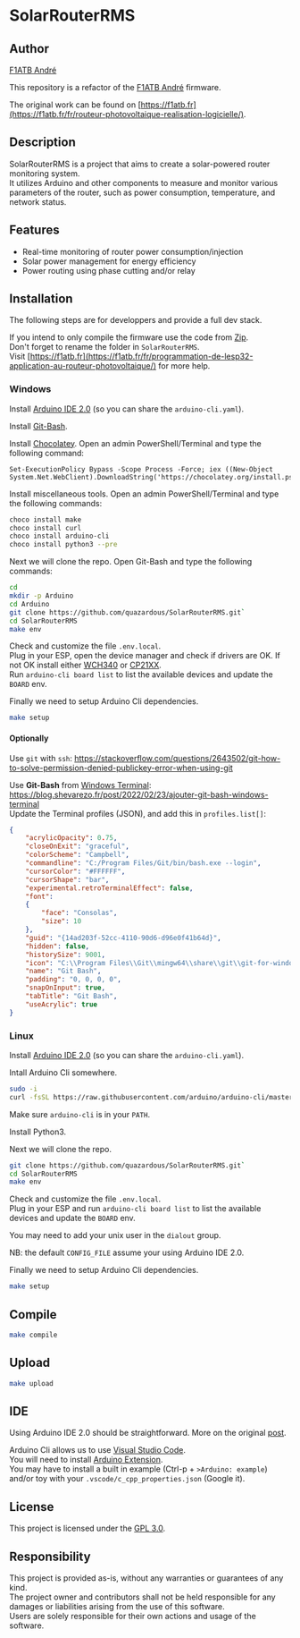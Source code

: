 # SolarRouterRMS

## Author
[F1ATB André](https://f1atb.fr/fr/)

This repository is a refactor of the [F1ATB André](https://f1atb.fr/fr/) firmware.

The original work can be found on [https://f1atb.fr](https://f1atb.fr/fr/routeur-photovoltaique-realisation-logicielle/).

## Description
SolarRouterRMS is a project that aims to create a solar-powered router monitoring system.  
It utilizes Arduino and other components to measure and monitor various parameters of the router, such as power consumption, temperature, and network status.

## Features
- Real-time monitoring of router power consumption/injection
- Solar power management for energy efficiency
- Power routing using phase cutting and/or relay

## Installation

The following steps are for developpers and provide a full dev stack.

If you intend to only compile the firmware use the code from [Zip](https://github.com/quazardous/SolarRouterRMS/archive/refs/heads/main.zip).  
Don't forget to rename the folder in `SolarRouterRMS`.  
Visit [https://f1atb.fr](https://f1atb.fr/fr/programmation-de-lesp32-application-au-routeur-photovoltaique/) for more help.  

### Windows

Install [Arduino IDE 2.0](https://www.arduino.cc/en/software) (so you can share the `arduino-cli.yaml`).

Install [Git-Bash](https://gitforwindows.org/).

Install [Chocolatey](https://chocolatey.org/).
Open an admin PowerShell/Terminal and type the following command:
```
Set-ExecutionPolicy Bypass -Scope Process -Force; iex ((New-Object System.Net.WebClient).DownloadString('https://chocolatey.org/install.ps1'))
```

Install miscellaneous tools. Open an admin PowerShell/Terminal and type the following commands:
```bash
choco install make
choco install curl
choco install arduino-cli
choco install python3 --pre
```

Next we will clone the repo. Open Git-Bash and type the following commands:
```bash
cd
mkdir -p Arduino
cd Arduino
git clone https://github.com/quazardous/SolarRouterRMS.git`
cd SolarRouterRMS
make env
```

Check and customize the file `.env.local`.  
Plug in your ESP, open the device manager and check if drivers are OK.
If not OK install either [WCH340](http://www.wch-ic.com/downloads/CH341SER_EXE.html) or [CP21XX](https://www.silabs.com/developers/usb-to-uart-bridge-vcp-drivers?tab=downloads).  
Run `arduino-cli board list` to list the available devices and update the `BOARD` env.

Finally we need to setup Arduino Cli dependencies.
```bash
make setup
```

#### Optionally

Use `git` with `ssh`: https://stackoverflow.com/questions/2643502/git-how-to-solve-permission-denied-publickey-error-when-using-git

Use **Git-Bash** from [Windows Terminal](https://learn.microsoft.com/windows/terminal/install): https://blog.shevarezo.fr/post/2022/02/23/ajouter-git-bash-windows-terminal  
Update the Terminal profiles (JSON), and add this in `profiles.list[]`:  
```json
{
    "acrylicOpacity": 0.75,
    "closeOnExit": "graceful",
    "colorScheme": "Campbell",
    "commandline": "C:/Program Files/Git/bin/bash.exe --login",
    "cursorColor": "#FFFFFF",
    "cursorShape": "bar",
    "experimental.retroTerminalEffect": false,
    "font": 
    {
        "face": "Consolas",
        "size": 10
    },
    "guid": "{14ad203f-52cc-4110-90d6-d96e0f41b64d}",
    "hidden": false,
    "historySize": 9001,
    "icon": "C:\\Program Files\\Git\\mingw64\\share\\git\\git-for-windows.ico",
    "name": "Git Bash",
    "padding": "0, 0, 0, 0",
    "snapOnInput": true,
    "tabTitle": "Git Bash",
    "useAcrylic": true
}
```

### Linux

Install [Arduino IDE 2.0](https://www.arduino.cc/en/software) (so you can share the `arduino-cli.yaml`).

Intall Arduino Cli somewhere.

```bash
sudo -i
curl -fsSL https://raw.githubusercontent.com/arduino/arduino-cli/master/install.sh | BINDIR=/usr/local/bin/ sh
```

Make sure `arduino-cli` is in your `PATH`.

Install Python3.

Next we will clone the repo.
```bash
git clone https://github.com/quazardous/SolarRouterRMS.git`
cd SolarRouterRMS
make env
```

Check and customize the file `.env.local`.  
Plug in your ESP and run `arduino-cli board list` to list the available devices and update the `BOARD` env.

You may need to add your unix user in the `dialout` group.

NB: the default `CONFIG_FILE` assume your using Arduino IDE 2.0.

Finally we need to setup Arduino Cli dependencies.
```bash
make setup
```

## Compile

```bash
make compile
```

## Upload

```bash
make upload
```

## IDE

Using Arduino IDE 2.0 should be straightforward. More on the original [post](https://f1atb.fr/fr/programmation-de-lesp32-application-au-routeur-photovoltaique/).

Arduino Cli allows us to use [Visual Studio Code](https://code.visualstudio.com/).  
You will need to install [Arduino Extension](https://marketplace.visualstudio.com/items?itemName=vsciot-vscode.vscode-arduino).  
You may have to install a built in example (Ctrl-p + `>Arduino: example`) and/or toy with your `.vscode/c_cpp_properties.json` (Google it).

## License
This project is licensed under the [GPL 3.0]([LICENSE](https://www.gnu.org/licenses/gpl-3.0.html)).

## Responsibility
This project is provided as-is, without any warranties or guarantees of any kind.  
The project owner and contributors shall not be held responsible for any damages or liabilities arising from the use of this software.  
Users are solely responsible for their own actions and usage of the software.  
